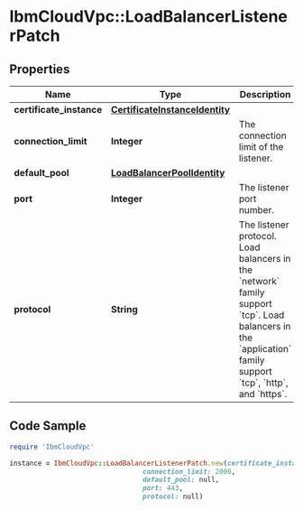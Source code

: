 # IbmCloudVpc::LoadBalancerListenerPatch

## Properties

Name | Type | Description | Notes
------------ | ------------- | ------------- | -------------
**certificate_instance** | [**CertificateInstanceIdentity**](CertificateInstanceIdentity.md) |  | [optional] 
**connection_limit** | **Integer** | The connection limit of the listener. | [optional] 
**default_pool** | [**LoadBalancerPoolIdentity**](LoadBalancerPoolIdentity.md) |  | [optional] 
**port** | **Integer** | The listener port number. | [optional] 
**protocol** | **String** | The listener protocol. Load balancers in the &#x60;network&#x60; family support &#x60;tcp&#x60;. Load balancers in the &#x60;application&#x60; family support &#x60;tcp&#x60;, &#x60;http&#x60;, and &#x60;https&#x60;. | [optional] 

## Code Sample

```ruby
require 'IbmCloudVpc'

instance = IbmCloudVpc::LoadBalancerListenerPatch.new(certificate_instance: null,
                                 connection_limit: 2000,
                                 default_pool: null,
                                 port: 443,
                                 protocol: null)
```


